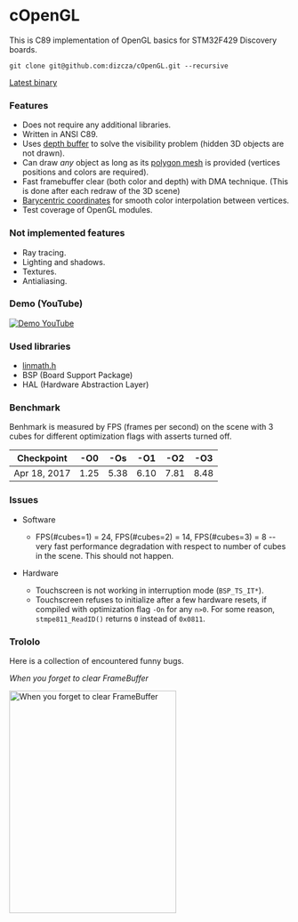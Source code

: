 # cOpenGL

This is C89 implementation of OpenGL basics for STM32F429 Discovery boards.

`git clone git@github.com:dizcza/cOpenGL.git --recursive`

[Latest binary](https://drive.google.com/drive/folders/0B5LYlYDnS3oHMWpkVGVkTzVuZUU?usp=sharing)

### Features

* Does not require any additional libraries.
* Written in ANSI C89.
* Uses [depth buffer](https://en.wikipedia.org/wiki/Z-buffering) to solve the visibility problem (hidden 3D objects are not drawn).
* Can draw _any_ object as long as its [polygon mesh](https://en.wikipedia.org/wiki/Polygon_mesh) is provided (vertices positions and colors are required).
* Fast framebuffer clear (both color and depth) with DMA technique. (This is done after each redraw of the 3D scene)
* [Barycentric coordinates](https://www.scratchapixel.com/lessons/3d-basic-rendering/ray-tracing-rendering-a-triangle/barycentric-coordinates) for smooth color interpolation between vertices.
* Test coverage of OpenGL modules.

### Not implemented features

* Ray tracing.
* Lighting and shadows.
* Textures.
* Antialiasing.

### Demo (YouTube)

[![Demo YouTube](http://i63.tinypic.com/2v8iv4g.jpg)](https://youtu.be/da3nk9iFHSY)

### Used libraries

* [linmath.h](https://github.com/dizcza/linmath.h)
* BSP (Board Support Package)
* HAL (Hardware Abstraction Layer)


### Benchmark

Benhmark is measured by FPS (frames per second) on the scene with 3 cubes for different optimization flags with asserts turned off.

| Checkpoint  | -O0   | -Os   | -O1  | -O2  | -O3   |
|----------------------|---------|--------|---------|--------|---------|
| Apr 18, 2017 | 1.25 | 5.38 | 6.10 | 7.81 | 8.48 |

### Issues

* Software
	* FPS(#cubes=1) = 24, FPS(#cubes=2) = 14, FPS(#cubes=3) = 8 -- very fast performance degradation with respect to number of cubes in the scene. This should not happen.
	
* Hardware
	* Touchscreen is not working in interruption mode (`BSP_TS_IT*`).
	* Touchscreen refuses to initialize after a few hardware resets, if compiled with optimization flag `-On` for any `n>0`. For some reason,  `stmpe811_ReadID()` returns `0` instead of `0x0811`.

### Trololo

Here is a collection of encountered funny bugs.

_When you forget to clear FrameBuffer_

<img src="http://i64.tinypic.com/5b1cw6.jpg" alt="When you forget to clear FrameBuffer" width="300" height="400" >
